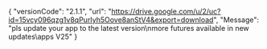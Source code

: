 { "versionCode": "2.1.1", "url": "https://drive.google.com/u/2/uc?id=15vcy096qzg1v8qPurIyh5Oove8anStV4&export=download", "Message": "pls update your app to the latest version\nmore futures available in new updates\apps V25" }
